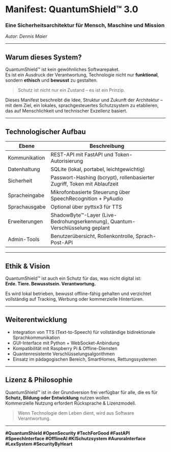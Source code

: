 # Manifest: QuantumShield™ 3.0  
### Eine Sicherheitsarchitektur für Mensch, Maschine und Mission  
*Autor: Dennis Maier*

---

## Warum dieses System?

QuantumShield™ ist kein gewöhnliches Softwarepaket.  
Es ist ein Ausdruck der Verantwortung, Technologie nicht nur **funktional**, sondern **ethisch** und **bewusst** zu gestalten.

> Schutz ist nicht nur ein Zustand – es ist ein Prinzip.  

Dieses Manifest beschreibt die Idee, Struktur und Zukunft der Architektur – mit dem Ziel, ein lokales, sprachgesteuertes Schutzsystem zu etablieren, das auf Menschlichkeit und technischer Exzellenz basiert.

---

## Technologischer Aufbau

| **Ebene**           | **Beschreibung**                                                                 |
|---------------------|----------------------------------------------------------------------------------|
| Kommunikation       | REST-API mit FastAPI und Token-Autorisierung                                     |
| Datenhaltung        | SQLite (lokal, portabel, leichtgewichtig)                                        |
| Sicherheit          | Passwort-Hashing (bcrypt), rollenbasierter Zugriff, Token mit Ablaufzeit         |
| Spracheingabe       | Mikrofonbasierte Steuerung über SpeechRecognition + PyAudio                      |
| Sprachausgabe       | Optional über pyttsx3 für TTS                                                     |
| Erweiterungen       | ShadowByte™-Layer (Live-Bedrohungserkennung), Quantum-Verschlüsselung geplant    |
| Admin-Tools         | Benutzerübersicht, Rollenkontrolle, Sprach-Post-API                              |

---

## Ethik & Vision

QuantumShield™ ist auch ein Schutz für das, was nicht digital ist:  
**Erde. Tiere. Bewusstsein. Verantwortung.**

Es wird lokal betrieben, bewusst offline-fähig gehalten und verzichtet vollständig auf Tracking, Werbung oder kommerzielle Hintertüren.

---

## Weiterentwicklung

- Integration von TTS (Text-to-Speech) für vollständige bidirektionale Sprachkommunikation  
- GUI-Interface mit Python + WebSocket-Anbindung  
- Kompatibilität mit Raspberry Pi & Offline-Diensten  
- Quantenresistente Verschlüsselungsalgorithmen  
- Einsatz im pädagogischen Bereich, SmartHomes, Rettungssystemen  

---

## Lizenz & Philosophie

QuantumShield™ ist in der Grundversion frei verfügbar für alle, die es für **Schutz, Bildung oder Entwicklung** nutzen wollen.  
Kommerzielle Nutzung erfordert Rücksprache & Lizenzmodell.

> Wenn Technologie dem Leben dient, wird aus Software Verantwortung.

---

**#QuantumShield #OpenSecurity #TechForGood #FastAPI #SpeechInterface #OfflineAI #KISchutzsystem #AuroraInterface #LexSystem #SecurityByHeart**
